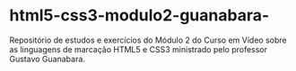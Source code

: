# html5-css3-modulo2-guanabara-
Repositório de estudos e exercícios do Módulo 2 do Curso em Vídeo sobre as linguagens de marcação HTML5 e CSS3 ministrado pelo professor Gustavo Guanabara.
